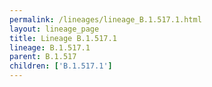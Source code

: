 ```yaml
---
permalink: /lineages/lineage_B.1.517.1.html
layout: lineage_page
title: Lineage B.1.517.1
lineage: B.1.517.1
parent: B.1.517
children: ['B.1.517.1']
---
```

